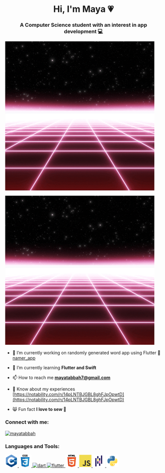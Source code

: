 <h1 align="center">Hi, I'm Maya 💗</h1>
<h3 align="center">A Computer Science student with an interest in app development 💻</h3>

![](https://github.com/maya-tabbah/maya-tabbah/blob/main/giphy.gif)

![](https://github.com/maya-tabbah/maya-tabbah/blob/main/giphy.gif)

- 🚧 I’m currently working on randomly generated word app using Flutter 📱 [namer_app](https://github.com/maya-tabbah/namer_app)

- 🌱 I’m currently learning **Flutter and Swift**

- 📫 How to reach me **mayatabbah7@gmail.com**

- 📄 Know about my experiences [https://notability.com/n/14pLNTBJGBL8ghFJpOpwtD](https://notability.com/n/14pLNTBJGBL8ghFJpOpwtD)

- 😸 Fun fact **I love to sew 🧵**

<h3 align="left">Connect with me:</h3>
<p align="left">
<a href="https://linkedin.com/in/mayatabbah" target="blank"><img align="center" src="https://raw.githubusercontent.com/rahuldkjain/github-profile-readme-generator/master/src/images/icons/Social/linked-in-alt.svg" alt="mayatabbah" height="30" width="40" /></a>
</p>

<h3 align="left">Languages and Tools:</h3>
<p align="left"> <a href="https://www.w3schools.com/cpp/" target="_blank" rel="noreferrer"> <img src="https://raw.githubusercontent.com/devicons/devicon/master/icons/cplusplus/cplusplus-original.svg" alt="cplusplus" width="40" height="40"/> </a> <a href="https://www.w3schools.com/css/" target="_blank" rel="noreferrer"> <img src="https://raw.githubusercontent.com/devicons/devicon/master/icons/css3/css3-original-wordmark.svg" alt="css3" width="40" height="40"/> </a> <a href="https://dart.dev" target="_blank" rel="noreferrer"> <img src="https://www.vectorlogo.zone/logos/dartlang/dartlang-icon.svg" alt="dart" width="40" height="40"/> </a> <a href="https://flutter.dev" target="_blank" rel="noreferrer"> <img src="https://www.vectorlogo.zone/logos/flutterio/flutterio-icon.svg" alt="flutter" width="40" height="40"/> </a> <a href="https://www.w3.org/html/" target="_blank" rel="noreferrer"> <img src="https://raw.githubusercontent.com/devicons/devicon/master/icons/html5/html5-original-wordmark.svg" alt="html5" width="40" height="40"/> </a> <a href="https://developer.mozilla.org/en-US/docs/Web/JavaScript" target="_blank" rel="noreferrer"> <img src="https://raw.githubusercontent.com/devicons/devicon/master/icons/javascript/javascript-original.svg" alt="javascript" width="40" height="40"/> </a> <a href="https://pandas.pydata.org/" target="_blank" rel="noreferrer"> <img src="https://raw.githubusercontent.com/devicons/devicon/2ae2a900d2f041da66e950e4d48052658d850630/icons/pandas/pandas-original.svg" alt="pandas" width="40" height="40"/> </a> <a href="https://www.python.org" target="_blank" rel="noreferrer"> <img src="https://raw.githubusercontent.com/devicons/devicon/master/icons/python/python-original.svg" alt="python" width="40" height="40"/> </a> </p>
